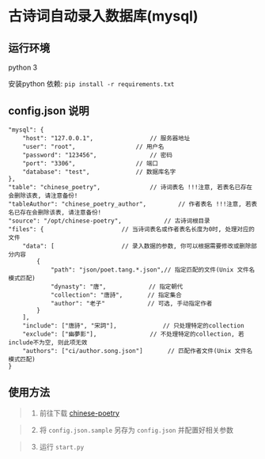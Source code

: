 # 古诗词自动录入数据库(mysql)

## 运行环境

python 3

安装python 依赖: `pip install -r requirements.txt`

## config.json 说明

```jsonc
"mysql": {
	"host": "127.0.0.1",				// 服务器地址
	"user": "root",					// 用户名
	"password": "123456",				// 密码
	"port": "3306",					// 端口
	"database": "test",				// 数据库名字
},
"table": "chinese_poetry",				// 诗词表名 !!!注意, 若表名已存在会删除该表, 请注意备份!
"tableAuthor": "chinese_poetry_author",			// 作者表名 !!!注意, 若表名已存在会删除该表, 请注意备份!
"source": "/opt/chinese-poetry",			// 古诗词根目录
"files": {						// 当诗词表名或作者表名长度为0时, 处理对应的文件
	"data": [					// 录入数据的参数, 你可以根据需要修改或删除部分内容
		{
			"path": "json/poet.tang.*.json",// 指定匹配的文件(Unix 文件名模式匹配)
			"dynasty": "唐",		       // 指定朝代
			"collection": "唐詩",	      // 指定集合
			"author": "老子"		      // 可选, 手动指定作者
		}
	],
	"include": ["唐詩", "宋詞"],		     // 只处理特定的collection
	"exclude": ["幽夢影"],			      // 不处理特定的collection, 若include不为空, 则此项无效
	"authors": ["ci/author.song.json"]		 // 匹配作者文件(Unix 文件名模式匹配)
}
```

## 使用方法

> 1. 前往下载 [chinese-poetry](https://github.com/chinese-poetry/chinese-poetry.git)

> 2. 将 `config.json.sample` 另存为 `config.json` 并配置好相关参数

> 3. 运行 `start.py`

